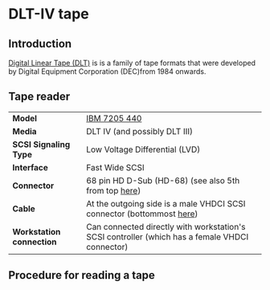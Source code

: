 # DLT-IV tape

## Introduction

[Digital Linear Tape (DLT)](https://en.wikipedia.org/wiki/Digital_Linear_Tape) is is a family of tape formats that were developed by Digital Equipment Corporation (DEC)from 1984 onwards.

## Tape reader

|||
|:--|:--|
|**Model**|[IBM 7205 440](https://www.cnet.com/products/ibm-7205-440-tape-drive-dlt-scsi/specs/)|
|**Media**|DLT IV (and possibly DLT III)|
|**SCSI Signaling Type**|Low Voltage Differential (LVD)|
|**Interface**|Fast Wide SCSI|
|**Connector**|68 pin HD D-Sub (HD-68) (see also 5th from top [here](http://www.paralan.com/sediff.html))|
|**Cable**|At the outgoing side is a male VHDCI SCSI connector (bottommost [here](http://www.paralan.com/sediff.html))|
|**Workstation connection**|Can connected directly with workstation's SCSI controller (which has a female VHDCI connector)|

## Procedure for reading a tape
